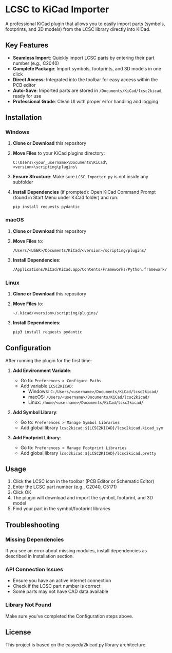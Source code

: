 # LCSC to KiCad Importer

A professional KiCad plugin that allows you to easily import parts (symbols, footprints, and 3D models) from the LCSC library directly into KiCad.

## Key Features

- **Seamless Import**: Quickly import LCSC parts by entering their part number (e.g., C2040)
- **Complete Package**: Import symbols, footprints, and 3D models in one click
- **Direct Access**: Integrated into the toolbar for easy access within the PCB editor
- **Auto-Save**: Imported parts are stored in `/Documents/KiCad/lcsc2kicad`, ready for use
- **Professional Grade**: Clean UI with proper error handling and logging

## Installation

### Windows

1. **Clone or Download** this repository

2. **Move Files** to your KiCad plugins directory:
   ```
   C:\Users\<your_username>\Documents\KiCad\<version>\scripting\plugins\
   ```

3. **Ensure Structure**: Make sure `LCSC Importer.py` is not inside any subfolder

4. **Install Dependencies** (if prompted):
   Open KiCad Command Prompt (found in Start Menu under KiCad folder) and run:
   ```
   pip install requests pydantic
   ```

### macOS

1. **Clone or Download** this repository

2. **Move Files** to:
   ```
   /Users/<USER>/Documents/KiCad/<version>/scripting/plugins/
   ```

3. **Install Dependencies**:
   ```bash
   /Applications/KiCad/KiCad.app/Contents/Frameworks/Python.framework/Versions/Current/bin/pip3 install requests pydantic
   ```

### Linux

1. **Clone or Download** this repository

2. **Move Files** to:
   ```
   ~/.kicad/<version>/scripting/plugins/
   ```

3. **Install Dependencies**:
   ```bash
   pip3 install requests pydantic
   ```

## Configuration

After running the plugin for the first time:

1. **Add Environment Variable**:
   - Go to: `Preferences > Configure Paths`
   - Add variable `LCSC2KICAD`:
     - Windows: `C:/Users/<username>/Documents/KiCad/lcsc2kicad/`
     - macOS: `/Users/<username>/Documents/KiCad/lcsc2kicad/`
     - Linux: `/home/<username>/Documents/KiCad/lcsc2kicad/`

2. **Add Symbol Library**:
   - Go to: `Preferences > Manage Symbol Libraries`
   - Add global library `lcsc2kicad`: `${LCSC2KICAD}/lcsc2kicad.kicad_sym`

3. **Add Footprint Library**:
   - Go to: `Preferences > Manage Footprint Libraries`
   - Add global library `lcsc2kicad`: `${LCSC2KICAD}/lcsc2kicad.pretty`

## Usage

1. Click the LCSC icon in the toolbar (PCB Editor or Schematic Editor)
2. Enter the LCSC part number (e.g., C2040, C5171)
3. Click OK
4. The plugin will download and import the symbol, footprint, and 3D model
5. Find your part in the symbol/footprint libraries

## Troubleshooting

### Missing Dependencies
If you see an error about missing modules, install dependencies as described in Installation section.

### API Connection Issues
- Ensure you have an active internet connection
- Check if the LCSC part number is correct
- Some parts may not have CAD data available

### Library Not Found
Make sure you've completed the Configuration steps above.

## License

This project is based on the easyeda2kicad.py library architecture.
